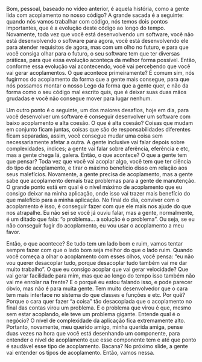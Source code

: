 Bom, pessoal, baseado no vídeo anterior, é aquela história, como a gente lida com acoplamento no nosso código? A grande sacada é a seguinte: quando nós vamos trabalhar com código, nós temos dois pontos importantes, que é a evolução deste código ao longo do tempo. Novamente, toda vez que você está desenvolvendo um software, você não está desenvolvendo o software para agora, você está desenvolvendo ele para atender requisitos de agora, mas com um olho no futuro, e para que você consiga olhar para o futuro, o seu software tem que ter diversas práticas, para que essa evolução aconteça da melhor forma possível. Então, conforme essa evolução vai acontecendo, você vai percebendo que você vai gerar acoplamentos. O que acontece primeiramente? É comum sim, nós fugirmos do acoplamento da forma que a gente mais consegue, para que nós possamos montar o nosso Lego da forma que a gente quer, e não da forma como o seu código mal escrito quis, que é deixar suas duas mãos grudadas e você não consegue mover para lugar nenhum. 

Um outro ponto é o seguinte, um dos maiores desafios, hoje em dia, para você desenvolver um software é conseguir desenvolver um software com baixo acoplamento e alta coesão. O que é alta coesão? Coisas que mudam em conjunto ficam juntas, coisas que são de responsabilidades diferentes ficam separadas, assim, você consegue mudar uma coisa sem necessariamente afetar a outra. A gente inclusive vai falar depois sobre complexidades, índices; a gente vai falar sobre aferência, eferência e etc, mas a gente chega lá, galera. Então, o que acontece? O que a gente tem que pensar? Toda vez que você vai acoplar algo, você tem que ter ciência do tipo de acoplamento, e tirar o máximo benefício disso em relação aos seus malefícios. Novamente, a gente precisa de acoplamento, mas a gente sabe que acoplamento demais traz problemas para a gente de manutenção. O grande ponto está em qual é o nível máximo de acoplamento que eu consigo deixar na minha aplicação, onde isso vai trazer mais benefício do que malefício para a minha aplicação. No final do dia, conviver com o acoplamento é isso, é conseguir fazer com que ele mais nos ajude do que nos atrapalhe. Eu não sei se você já ouviu falar, mas a gente, normalmente, é um ditado que fala: “o problema… a solução é o problema”. Ou seja, se eu não conseguir fugir do acoplamento, eu vou usar o acoplamento a meu favor.

Então, o que acontece? Se tudo tem um lado bom e ruim, vamos tentar sempre fazer com que o lado bom seja melhor do que o lado ruim. Quando você começa a olhar o acoplamento com esses olhos, você pensa: “eu não vou querer desacoplar tudo, porque desacoplar tudo também vai me dar muito trabalho”. O que eu consigo acoplar que vai gerar velocidade? Que vai gerar facilidade para mim, mas que ao longo do tempo isso também não vai me enrolar na frente? E o porquê eu estou falando isso, e pode parecer óbvio, mas não é para muita gente. Tem muito desenvolvedor que o cara tem mais interface no sistema do que classes e funções e etc. Por quê? Porque o cara quer fazer “a coisa” tão desacoplada que o acoplamento no final das contas virou um problema. E o problema que virou é que, mesmo sem estar acoplando, ele teve um problema gigante. Entende qual é o negócio? O nível de complexidade da aplicação fica extremamente alto. Portanto, novamente, meu querido amigo, minha querida amiga, pense duas vezes na hora que você está desenhando um componente, para entender o nível de acoplamento que esse componente tem e até que ponto é saudável esse tipo de acoplamento. Bacana? No próximo slide, a gente vai entender os tipos de acoplamento. Então, vamos nessa.

